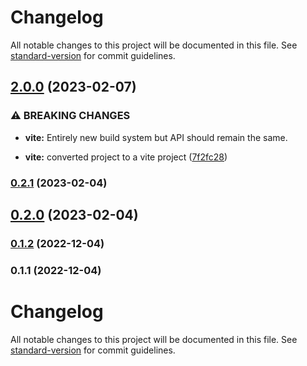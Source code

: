 # Changelog

All notable changes to this project will be documented in this file. See [standard-version](https://github.com/conventional-changelog/standard-version) for commit guidelines.

## [2.0.0](https://github.com/mimshwright/dicekit/compare/v1.0.4...v2.0.0) (2023-02-07)

### ⚠ BREAKING CHANGES

- **vite:** Entirely new build system but API should remain the same.

- **vite:** converted project to a vite project ([7f2fc28](https://github.com/mimshwright/dicekit/commit/7f2fc28b63196f4edda749bfc6202ae3236dd067))

### [0.2.1](https://github.com/mimshwright/<LIBRARY>/compare/v0.2.0...v0.2.1) (2023-02-04)

## [0.2.0](https://github.com/mimshwright/<LIBRARY>/compare/v0.1.2...v0.2.0) (2023-02-04)

### [0.1.2](https://github.com/mimshwright/<LIBRARY>/compare/v0.1.1...v0.1.2) (2022-12-04)

### 0.1.1 (2022-12-04)

# Changelog

All notable changes to this project will be documented in this file. See [standard-version](https://github.com/conventional-changelog/standard-version) for commit guidelines.
